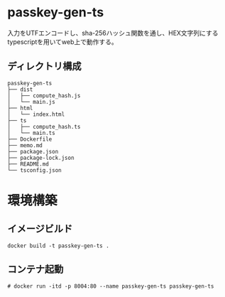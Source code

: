 # passkey-gen-ts
入力をUTFエンコードし、sha-256ハッシュ関数を通し、HEX文字列にする<br>
typescriptを用いてweb上で動作する。

## ディレクトリ構成
```shell
passkey-gen-ts
├── dist
│   ├── compute_hash.js
│   └── main.js
├── html
│   └── index.html
├── ts
│   ├── compute_hash.ts
│   └── main.ts
├── Dockerfile
├── memo.md
├── package.json
├── package-lock.json
├── README.md
└── tsconfig.json
```

# 環境構築
## イメージビルド
```
docker build -t passkey-gen-ts .
```

## コンテナ起動
```
# docker run -itd -p 8004:80 --name passkey-gen-ts passkey-gen-ts
```
